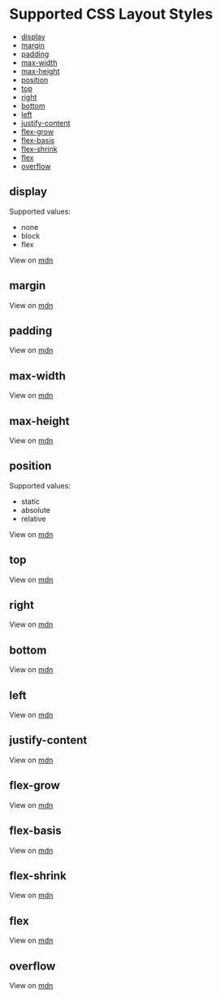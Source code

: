 # Supported CSS Layout Styles

* [display](#display)
* [margin](#margin)
* [padding](#padding)
* [max-width](#max-width)
* [max-height](#max-height)
* [position](#position)
* [top](#top)
* [right](#right)
* [bottom](#bottom)
* [left](#left)
* [justify-content](#justify-content)
* [flex-grow](#flex-grow)
* [flex-basis](#flex-basis)
* [flex-shrink](#flex-shrink)
* [flex](#flex)
* [overflow](#overflow)



## display 
Supported values:
* none
* block
* flex

View on [mdn](https://developer.mozilla.org/en-US/docs/Web/CSS/display)


## margin 
View on [mdn](https://developer.mozilla.org/en-US/docs/Web/CSS/margin)

## padding
View on [mdn](https://developer.mozilla.org/en-US/docs/Web/CSS/padding)

## max-width
View on [mdn](https://developer.mozilla.org/en-US/docs/Web/CSS/max-width)

## max-height
View on [mdn](https://developer.mozilla.org/en-US/docs/Web/CSS/max-height)

## position 
Supported values:
* static
* absolute
* relative

View on [mdn](https://developer.mozilla.org/en-US/docs/Web/CSS/position)

## top
View on [mdn](https://developer.mozilla.org/en-US/docs/Web/CSS/top)

## right
View on [mdn](https://developer.mozilla.org/en-US/docs/Web/CSS/right)

## bottom
View on [mdn](https://developer.mozilla.org/en-US/docs/Web/CSS/bottom)

## left
View on [mdn](https://developer.mozilla.org/en-US/docs/Web/CSS/left)

## justify-content
View on [mdn](https://developer.mozilla.org/en-US/docs/Web/CSS/justify-content)

## flex-grow
View on [mdn](https://developer.mozilla.org/en-US/docs/Web/CSS/flex-grow)

## flex-basis
View on [mdn](https://developer.mozilla.org/en-US/docs/Web/CSS/flex-basis)

## flex-shrink
View on [mdn](https://developer.mozilla.org/en-US/docs/Web/CSS/flex-shrink)

## flex
View on [mdn](https://developer.mozilla.org/en-US/docs/Web/CSS/flex)

## overflow
View on [mdn](https://developer.mozilla.org/en-US/docs/Web/CSS/overflow)